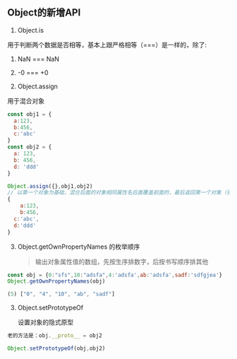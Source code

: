 ## Object的新增API

1. Object.is

用于判断两个数据是否相等，基本上跟严格相等（===）是一样的，除了: 

1) NaN === NaN

2) -0 === +0



2. Object.assign

用于混合对象

```js
const obj1 = {
  a:123,
  b:456,
  c:'abc'
}
const obj2 = {
  a: 123,
  b: 456,
  d: 'ddd'
}

Object.assign({},obj1,obj2)
// 以第一个对象为基础，混合后面的对象相同属性名后面覆盖前面的，最后返回第一个对象（引用）
{
	a:123,
 	b:456,
  c:'abc',
  d:'ddd'
}
```

3. Object.getOwnPropertyNames  的枚举顺序

   >  输出对象属性值的数组，先按生序排数字，后按书写顺序排其他

```js
const obj = {0:"sfs",10:"adsfa",4:'adsfa',ab:'adsfa',sadf:'sdfgjea'}
Object.getOwnPropertyNames(obj)

(5) ["0", "4", "10", "ab", "sadf"]
```

3. Object.setPrototypeOf

   设置对象的隐式原型

   

```js
老的方法是：obj.__proto__ = obj2
```

```js
Object.setPrototypeOf(obj,obj2)
```

